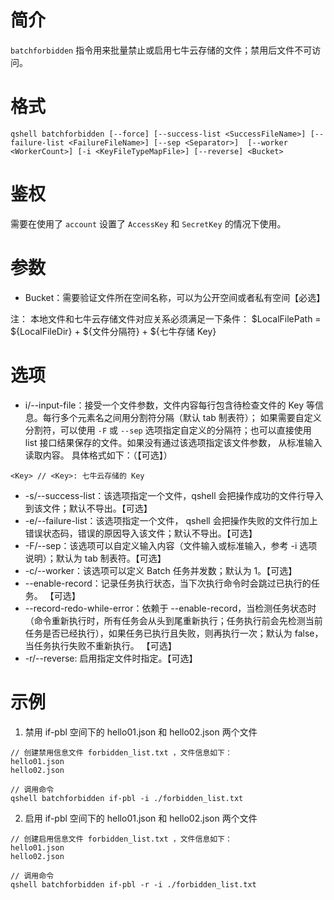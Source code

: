 # 简介
`batchforbidden` 指令用来批量禁止或启用七牛云存储的文件；禁用后文件不可访问。

# 格式
```
qshell batchforbidden [--force] [--success-list <SuccessFileName>] [--failure-list <FailureFileName>] [--sep <Separator>]  [--worker <WorkerCount>] [-i <KeyFileTypeMapFile>] [--reverse] <Bucket>
```

# 鉴权
需要在使用了 `account` 设置了 `AccessKey` 和 `SecretKey` 的情况下使用。

# 参数
- Bucket：需要验证文件所在空间名称，可以为公开空间或者私有空间【必选】

注：
本地文件和七牛云存储文件对应关系必须满足一下条件：
$LocalFilePath = ${LocalFileDir} + ${文件分隔符} + ${七牛存储 Key}

# 选项
- i/--input-file：接受一个文件参数，文件内容每行包含待检查文件的 Key 等信息。每行多个元素名之间用分割符分隔（默认 tab 制表符）； 如果需要自定义分割符，可以使用 `-F` 或 `--sep` 选项指定自定义的分隔符；也可以直接使用 list 接口结果保存的文件。如果没有通过该选项指定该文件参数， 从标准输入读取内容。 具体格式如下：（【可选】）
```
<Key> // <Key>: 七牛云存储的 Key
```
- -s/--success-list：该选项指定一个文件，qshell 会把操作成功的文件行导入到该文件；默认不导出。【可选】
- -e/--failure-list：该选项指定一个文件， qshell 会把操作失败的文件行加上错误状态码，错误的原因导入该文件；默认不导出。【可选】
- -F/--sep：该选项可以自定义输入内容（文件输入或标准输入，参考 -i 选项说明）；默认为 tab 制表符。【可选】
- -c/--worker：该选项可以定义 Batch 任务并发数；默认为 1。【可选】
- --enable-record：记录任务执行状态，当下次执行命令时会跳过已执行的任务。 【可选】
- --record-redo-while-error：依赖于 --enable-record，当检测任务状态时（命令重新执行时，所有任务会从头到尾重新执行；任务执行前会先检测当前任务是否已经执行），如果任务已执行且失败，则再执行一次；默认为 false，当任务执行失败不重新执行。 【可选】
- -r/--reverse: 启用指定文件时指定。【可选】

# 示例
1. 禁用 if-pbl 空间下的 hello01.json 和 hello02.json 两个文件
```
// 创建禁用信息文件 forbidden_list.txt ，文件信息如下：
hello01.json
hello02.json 

// 调用命令
qshell batchforbidden if-pbl -i ./forbidden_list.txt
```

2. 启用 if-pbl 空间下的 hello01.json 和 hello02.json 两个文件
```
// 创建启用信息文件 forbidden_list.txt ，文件信息如下：
hello01.json
hello02.json 

// 调用命令
qshell batchforbidden if-pbl -r -i ./forbidden_list.txt
```